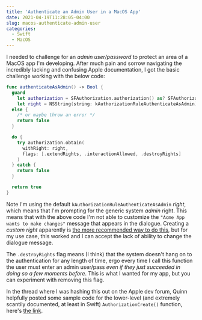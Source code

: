```yaml
---
title: 'Authenticate an Admin User in a MacOS App'
date: 2021-04-19T11:28:05-04:00
slug: macos-authenticate-admin-user
categories:
  - Swift
  - MacOS
---
```


I needed to challenge for an _admin user/password_ to protect an area of a MacOS app I'm
developing. After much pain and sorrow navigating the incredibly lacking and confusing
Apple documentation, I got the basic challenge working with the below code:

<!--more-->

```swift
func authenticateAsAdmin() -> Bool {
  guard
    let authorization = SFAuthorization.authorization() as? SFAuthorization,
    let right = NSString(string: kAuthorizationRuleAuthenticateAsAdmin).utf8String
  else {
    /* or maybe throw an error */
    return false
  }

  do {
    try authorization.obtain(
      withRight: right,
      flags: [.extendRights, .interactionAllowed, .destroyRights]
    )
  } catch {
    return false
  }

  return true
}
```

Note I'm using the default `kAuthorizationRuleAuthenticateAsAdmin` _right_, which means
that I'm prompting for the generic system _admin_ right. This means that with the above
code I'm not able to customize the `"Acme App wants to make changes"` message that appears
in the dialogue. Creating a _custom right_ apparently is
[the more recommended way to do this](/https://developer.apple.com/forums/thread/675712),
but for my use case, this worked and I can accept the lack of ability to change the
dialogue message.

The `.destroyRights` flag means (I think) that the system doesn't hang on to the
authentication for any length of time, ergo every time I call this function the user must
enter an admin user/pass _even if they just succeeded in doing so a few moments before_.
This is what I wanted for my app, but you can experiment with removing this flag.

In the thread where I was hashing this out on the Apple dev forum, Quinn helpfully posted
some sample code for the lower-level (and extremely scantily documented, at least in
Swift) `AuthorizationCreate()` function, here's
[the link](https://developer.apple.com/forums/thread/675712).
